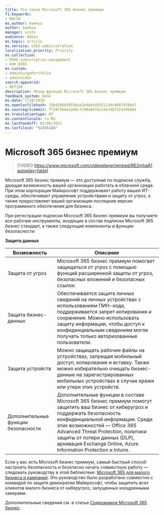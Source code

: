 ```yaml
---
title: Что такое Microsoft 365 бизнес премиум
f1.keywords:
- NOCSH
ms.author: kwekua
author: kwekua
manager: scotv
audience: Admin
ms.topic: article
ms.service: o365-administration
localization_priority: Priority
ms.collection:
- M365-subscription-management
- Adm_O365
ms.custom:
- AdminSurgePortfolio
- adminvideo
search.appverid:
- MET150
description: Обзор функций Microsoft 365 бизнес премиум.
feedback_system: None
ms.date: 7/28/2020
ms.openlocfilehash: 336d206b3853baa2bdde5d925113dc0887919da7
ms.sourcegitcommit: ff20f5b4e3268c7c98a84fb1cbe7db7151596b6d
ms.translationtype: HT
ms.contentlocale: ru-RU
ms.lasthandoff: 05/06/2021
ms.locfileid: "52245184"
---
```

# <a name="microsoft-365-business-premium"></a>Microsoft 365 бизнес премиум

> [!VIDEO https://www.microsoft.com/videoplayer/embed/RE2mhaA?autoplay=false]


Microsoft 365 бизнес премиум — это доступная по подписке служба, дающая возможность вашей организации работать в облачной среде. При этом корпорация Майкрософт поддерживает работу вашей ИТ-среды, обеспечивает управление устройствами и защиту от угроз, а также предоставляет вашей организации последние версии программного обеспечения для бизнеса.

При регистрации подписки Microsoft 365 бизнес премиум вы получаете все рабочие инструменты, входящие в состав подписки Microsoft 365 бизнес стандарт, а также следующие компоненты и функции безопасности:

**Защита данных**


|Возможность|Описание|
| --- | --- |
| Защита от угроз | Microsoft 365 бизнес премиум помогает защищаться от угроз с помощью функций расширенной защиты от угроз, безопасных вложений и безопасных ссылок. |
| Защита бизнес-данных | Обеспечивается защита личных сведений на личных устройствах с использованием ПИН-кода, поддерживается запрет копирования и сохранения. Можно использовать защиту информации, чтобы доступ к конфиденциальным сведениям могли получать только авторизованные пользователи. |
| Защита устройств | Можно защищать рабочие файлы на устройствах, запрещая мобильный доступ, копирование и вставку. Также можно избирательно очищать бизнес-данные на зарегистрированных мобильных устройствах в случае кражи или утери этих устройств. |
| Дополнительные функции безопасности | Дополнительные функции в составе Microsoft 365 бизнес премиум помогут защитить ваш бизнес от киберугроз и поддержать безопасность конфиденциальной информации. Среди этих возможностей — Office 365 Advanced Threat Protection, политики защиты от потери данных (DLP), архивация Exchange Online, Azure Information Protection и Intune. |

Если у вас есть Microsoft бизнес премиум, самый быстрый способ настроить безопасность и безопасно начать совместную работу — следовать руководству в этой библиотеке: [Microsoft 365 для малого бизнеса и кампаний](../campaigns/index.md). Это руководство было разработано совместно с командой по защите демократии Майкрософт, чтобы защитить всех клиентов малого бизнеса от киберугроз, запущенных изощренными хакерами. 

Дополнительные сведения см. в статье [Содержимое Microsoft 365 бизнес](../business/index.yml).